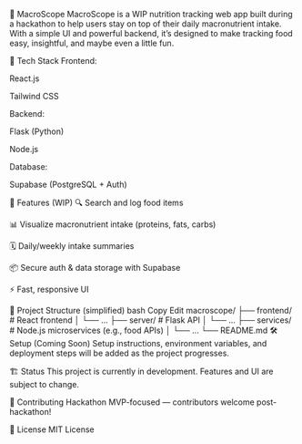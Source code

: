 🥗 MacroScope
MacroScope is a WIP nutrition tracking web app built during a hackathon to help users stay on top of their daily macronutrient intake. With a simple UI and powerful backend, it’s designed to make tracking food easy, insightful, and maybe even a little fun.

🚀 Tech Stack
Frontend:

React.js

Tailwind CSS

Backend:

Flask (Python)

Node.js

Database:

Supabase (PostgreSQL + Auth)

🔧 Features (WIP)
🔍 Search and log food items

📊 Visualize macronutrient intake (proteins, fats, carbs)

🗓️ Daily/weekly intake summaries

📦 Secure auth & data storage with Supabase

⚡ Fast, responsive UI

📁 Project Structure (simplified)
bash
Copy
Edit
macroscope/
├── frontend/ # React frontend
│ └── ...
├── server/ # Flask API
│ └── ...
├── services/ # Node.js microservices (e.g., food APIs)
│ └── ...
└── README.md
🛠️ Setup (Coming Soon)
Setup instructions, environment variables, and deployment steps will be added as the project progresses.

🏗️ Status
This project is currently in development. Features and UI are subject to change.

🤝 Contributing
Hackathon MVP-focused — contributors welcome post-hackathon!

📜 License
MIT License
